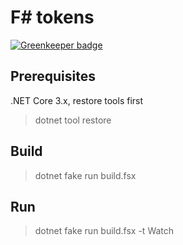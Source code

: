 # F# tokens

[![Greenkeeper badge](https://badges.greenkeeper.io/nojaf/fsharp-tokens.svg)](https://greenkeeper.io/)

## Prerequisites

.NET Core 3.x, restore tools first

> dotnet tool restore

## Build

> dotnet fake run build.fsx

## Run

> dotnet fake run build.fsx -t Watch